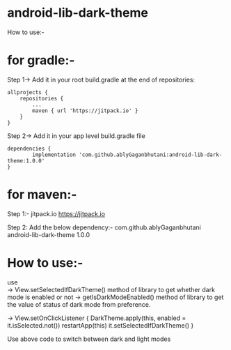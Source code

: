 # android-lib-dark-theme

How to use:-

# for gradle:-

Step 1-> Add it in your root build.gradle at the end of repositories:

	allprojects {
		repositories {
			...
			maven { url 'https://jitpack.io' }
		}
	}
	
Step 2-> Add it in your app level build.gradle file

	dependencies {
	        implementation 'com.github.ablyGaganbhutani:android-lib-dark-theme:1.0.0'
	}

# for maven:-

Step 1:-
	<repositories>
		<repository>
		    <id>jitpack.io</id>
		    <url>https://jitpack.io</url>
		</repository>
	</repositories>

Step 2: Add the below dependency:-
	<dependency>
	    <groupId>com.github.ablyGaganbhutani</groupId>
	    <artifactId>android-lib-dark-theme</artifactId>
	    <version>1.0.0</version>
	</dependency>
	
	
# How to use:-

use  
-> View.setSelectedIfDarkTheme() method of library to get whether dark mode is enabled or not
-> getIsDarkModeEnabled() method of library to get the value of status of dark mode from preference.  

->  View.setOnClickListener {
            DarkTheme.apply(this, enabled = it.isSelected.not())
            restartApp(this)
            it.setSelectedIfDarkTheme()
        }

Use above code to switch between dark and light modes
